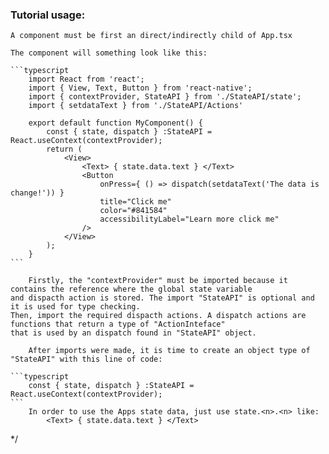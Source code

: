 ### Tutorial usage:
    A component must be first an direct/indirectly child of App.tsx

    The component will something look like this:

    ```typescript
        import React from 'react';
        import { View, Text, Button } from 'react-native';
        import { contextProvider, StateAPI } from './StateAPI/state';
        import { setdataText } from './StateAPI/Actions'

        export default function MyComponent() {
            const { state, dispatch } :StateAPI = React.useContext(contextProvider);
            return (
                <View>
                    <Text> { state.data.text } </Text>
                    <Button
                        onPress={ () => dispatch(setdataText('The data is change!')) }
                        title="Click me"
                        color="#841584"
                        accessibilityLabel="Learn more click me"
                    />
                </View>
            );
        }
    ```

        Firstly, the "contextProvider" must be imported because it contains the reference where the global state variable
    and dispacth action is stored. The import "StateAPI" is optional and it is used for type checking.
    Then, import the required dispacth actions. A dispatch actions are functions that return a type of "ActionInteface"
    that is used by an dispatch found in "StateAPI" object.

        After imports were made, it is time to create an object type of "StateAPI" with this line of code:

    ```typescript
        const { state, dispatch } :StateAPI = React.useContext(contextProvider);
    ```
        In order to use the Apps state data, just use state.<n>.<n> like:
            <Text> { state.data.text } </Text>
    
*/
